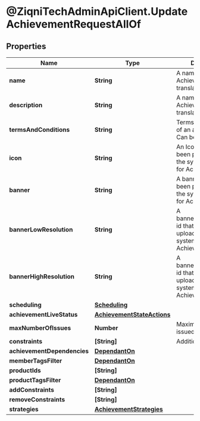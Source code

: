 # @ZiqniTechAdminApiClient.UpdateAchievementRequestAllOf

## Properties

Name | Type | Description | Notes
------------ | ------------- | ------------- | -------------
**name** | **String** | A name for the Achievement. Can be translated | [optional] 
**description** | **String** | A name for the Achievement. Can be translated | [optional] 
**termsAndConditions** | **String** | Terms and conditions of an achievement. Can be translated | [optional] 
**icon** | **String** | An Icon id that has been pre uploaded to the system to display for Achievement | [optional] 
**banner** | **String** | A banner id that has been pre uploaded to the system to display for Achievement | [optional] 
**bannerLowResolution** | **String** | A bannerLowResolution id that has been pre uploaded to the system to display for Achievement | [optional] 
**bannerHighResolution** | **String** | A bannerHighResolution id that has been pre uploaded to the system to display for Achievement | [optional] 
**scheduling** | [**Scheduling**](Scheduling.md) |  | [optional] 
**achievementLiveStatus** | [**AchievementStateActions**](AchievementStateActions.md) |  | [optional] 
**maxNumberOfIssues** | **Number** | Maximum number of issued achievements | [optional] 
**constraints** | **[String]** | Additional constraints | [optional] 
**achievementDependencies** | [**DependantOn**](DependantOn.md) |  | [optional] 
**memberTagsFilter** | [**DependantOn**](DependantOn.md) |  | [optional] 
**productIds** | **[String]** |  | [optional] 
**productTagsFilter** | [**DependantOn**](DependantOn.md) |  | [optional] 
**addConstraints** | **[String]** |  | [optional] 
**removeConstraints** | **[String]** |  | [optional] 
**strategies** | [**AchievementStrategies**](AchievementStrategies.md) |  | [optional] 



